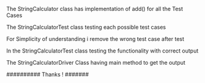 
 The StringCalculator class has implementation of add() for all the Test Cases 
 
 The StringCalculatorTest class testing each possible test cases
 
 For Simplicity of understanding i remove the wrong test case after test 
 
 In the StringCalculatorTest class testing the functionality with correct output 
 
 The StringCalculatorDriver Class having main method to get  the output 

 ########## Thanks ! #######
